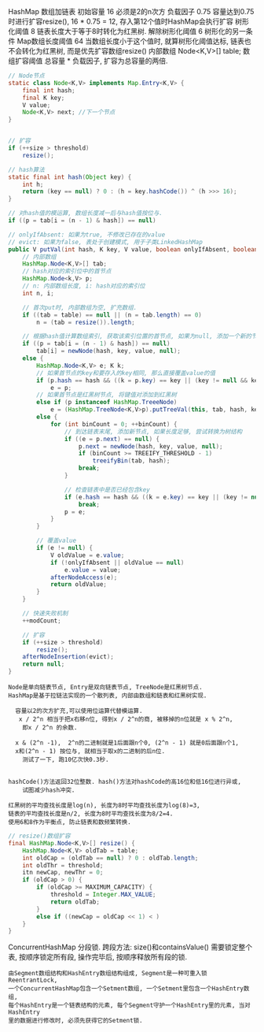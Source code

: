 HashMap
   数组加链表
     初始容量 16            必须是2的n次方
     负载因子 0.75          容量达到0.75时进行扩容resize(), 16 * 0.75 = 12, 存入第12个值时HashMap会执行扩容
     树形化阈值 8           链表长度大于等于8时转化为红黑树.
     解除树形化阈值 6
     树形化的另一条件 Map数组长度阈值 64    当数组长度小于这个值时, 就算树形化阈值达标, 链表也不会转化为红黑树, 而是优先扩容数组resize()
     内部数组 Node<K,V>[] table;
     数组扩容阈值  总容量 * 负载因子,  扩容为总容量的两倍.

```java
// Node节点
static class Node<K,V> implements Map.Entry<K,V> {
    final int hash;
    final K key;
    V value;
    Node<K,V> next; //下一个节点
}


// 扩容
if (++size > threshold)
    resize();

// hash算法
static final int hash(Object key) {
    int h;
    return (key == null) ? 0 : (h = key.hashCode()) ^ (h >>> 16);
}

// 对hash值的模运算, 数组长度减一后与hash值按位与.
if ((p = tab[i = (n - 1) & hash]) == null)

// onlyIfAbsent: 如果为true, 不修改已存在的value
// evict: 如果为false, 表处于创建模式, 用于子类LinkedHashMap
public V putVal(int hash, K key, V value, boolean onlyIfAbsent, boolean evict) {
    // 内部数组
    HashMap.Node<K,V>[] tab;
    // hash对应的索引位中的首节点
    HashMap.Node<k,V> p;
    // n: 内部数组长度, i: hash对应的索引位
    int n, i;

    // 首次put时, 内部数组为空, 扩充数组.
    if ((tab = table) == null || (n = tab.length) == 0)
        n = (tab = resize()).length;

    // 根据hash值计算数组索引, 获取该索引位置的首节点, 如果为null, 添加一个新的节点
    if ((p = tab[i = (n - 1) & hash]) == null) 
        tab[i] = newNode(hash, key, value, null);
    else {
        HashMap.Node<K,V> e; K k;
        // 如果首节点的key和要存入的key相同, 那么直接覆盖value的值
        if (p.hash == hash && ((k = p.key) == key || (key != null && key.equals(k))))
            e = p;
        // 如果首节点是红黑树节点, 将键值对添加到红黑树
        else if (p instanceof HashMap.TreeeNode) 
            e = (HashMap.TreeNode<K,V>p).putTreeVal(this, tab, hash, key, value);
        else {
            for (int binCount = 0; ++binCount) {
                // 到达链表末尾, 添加新节点, 如果长度足够, 尝试转换为树结构
                if ((e = p.next) == null) {
                    p.next = newNode(hash, key, value, null);
                    if (binCount >= TREEIFY_THRESHOLD - 1)
                        treeifyBin(tab, hash);
                    break;
                }

                // 检查链表中是否已经包含key
                if (e.hash == hash && ((k = e.key) == key || (key != null && key.equals(k))))
                    break;
                p = e;
            }
        }

        // 覆盖value
        if (e != null) {
            V oldValue = e.value;
            if (!onlyIfAbsent || oldValue == null) 
                e.value = value;
            afterNodeAccess(e);
            return oldValue;
        }
    }

    // 快速失败机制
    ++modCount;

    // 扩容
    if (++size > threshold) 
        resize();
    afterNodeInsertion(evict);
    return null;
}


```
    Node是单向链表节点, Entry是双向链表节点, TreeNode是红黑树节点.
    HashMap是基于拉链法实现的一个散列表, 内部由数组和链表和红黑树实现.

      容量以2的次方扩充,可以使用位运算代替模运算.
       x / 2^n 相当于把x右移n位, 得到x / 2^n的商, 被移掉的n位就是 x % 2^n,
        即x / 2^n 的余数.

      x & (2^n -1),  2^n的二进制就是1后面跟n个0, (2^n - 1) 就是0后面跟n个1,
      x和(2^n - 1) 按位与, 就相当于取x的二进制的后n位.
        测试了一下, 跑10亿次快0.3秒.


    hashCode()方法返回32位整数. hash()方法对hashCode的高16位和低16位进行异或,
        试图减少hash冲突.

    红黑树的平均查找长度是log(n), 长度为8时平均查找长度为log(8)=3, 
    链表的平均查找长度是n/2, 长度为8时平均查找长度为8/2=4.
    使用6和8作为平衡点, 防止链表和数频繁转换.

```java
// resize()数组扩容
final HashMap.Node<K,V>[] resize() {
    HashMap.Node<K,V> oldTab = table;
    int oldCap = (oldTab == null) ? 0 : oldTab.length;
    int oldThr = threshold;
    itn newCap, newThr = 0;
    if (oldCap > 0) {
        if (oldCap >= MAXIMUM_CAPACITY) {
            threshold = Integer.MAX_VALUE;
            return oldTab;
        }
        else if ((newCap = oldCap << 1) < )
    }
}
```
   
ConcurrentHashMap
    分段锁.
    跨段方法: size()和containsValue()
        需要锁定整个表, 按顺序锁定所有段, 操作完毕后, 按顺序释放所有段的锁.

    由Segment数组结构和HashEntry数组结构组成, Segment是一种可重入锁ReentrantLock,
    一个ConcurrentHashMap包含一个Setment数组, 一个Setment里包含一个HashEntry数组,
    每个HashEntry是一个链表结构的元素, 每个Segment守护一个HashEntry里的元素, 当对HashEntry
    里的数据进行修改时, 必须先获得它的Setment锁.
